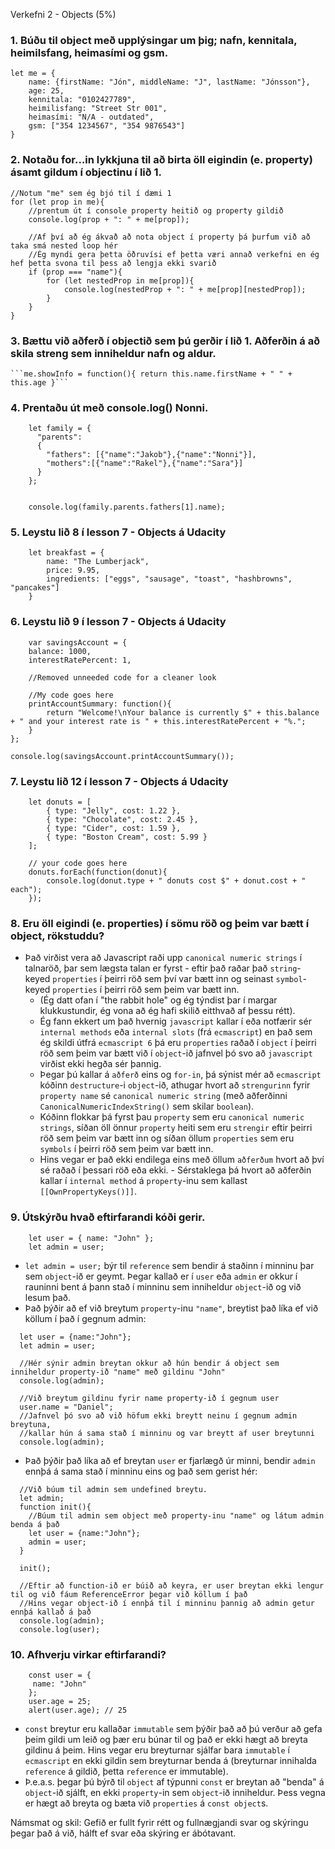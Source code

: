 Verkefni 2 - Objects (5%)
### 1. Búðu til object með upplýsingar um þig; nafn, kennitala, heimilsfang, heimasími og gsm.

```
let me = {
    name: {firstName: "Jón", middleName: "J", lastName: "Jónsson"},
    age: 25,
    kennitala: "0102427789",
    heimilisfang: "Street Str 001",
    heimasími: "N/A - outdated",
    gsm: ["354 1234567", "354 9876543"]
}
```

### 2. Notaðu for…in lykkjuna til að birta öll eigindin (e. property) ásamt gildum í objectinu í lið 1.

```
//Notum "me" sem ég bjó til í dæmi 1
for (let prop in me){
    //prentum út í console property heitið og property gildið
    console.log(prop + ": " + me[prop]);
    
    //Af því að ég ákvað að nota object í property þá þurfum við að taka smá nested loop hér
    //Ég myndi gera þetta öðruvísi ef þetta væri annað verkefni en ég hef þetta svona til þess að lengja ekki svarið
    if (prop === "name"){
        for (let nestedProp in me[prop]){
            console.log(nestedProp + ": " + me[prop][nestedProp]);
        }
    }
}
```

### 3. Bættu við aðferð í objectið sem þú gerðir í lið 1. Aðferðin á að skila streng sem inniheldur nafn og aldur.  

    ```me.showInfo = function(){ return this.name.firstName + " " + this.age }```

### 4. Prentaðu út með console.log() Nonni.

```
    let family = {
      "parents":
      {
        "fathers": [{"name":"Jakob"},{"name":"Nonni"}],
        "mothers":[{"name":"Rakel"},{"name":"Sara"}]
      }
    };


    console.log(family.parents.fathers[1].name);
```
 
### 5. Leystu lið 8 í lesson 7 - Objects á Udacity

```
    let breakfast = {
        name: "The Lumberjack",
        price: 9.95,
        ingredients: ["eggs", "sausage", "toast", "hashbrowns", "pancakes"]
    }
```

### 6. Leystu lið 9 í lesson 7 - Objects á Udacity

```
    var savingsAccount = {
    balance: 1000,
    interestRatePercent: 1,
    
    //Removed unneeded code for a cleaner look
    
    //My code goes here
    printAccountSummary: function(){
        return "Welcome!\nYour balance is currently $" + this.balance + " and your interest rate is " + this.interestRatePercent + "%.";
    }
};

console.log(savingsAccount.printAccountSummary());
```

### 7. Leystu lið 12 í lesson 7 - Objects á Udacity

```
    let donuts = [
        { type: "Jelly", cost: 1.22 },
        { type: "Chocolate", cost: 2.45 },
        { type: "Cider", cost: 1.59 },
        { type: "Boston Cream", cost: 5.99 }
    ];

    // your code goes here
    donuts.forEach(function(donut){
        console.log(donut.type + " donuts cost $" + donut.cost + " each");
    });
```

### 8. Eru öll eigindi (e. properties) í sömu röð og þeim var bætt í object, rökstuddu?

  - Það virðist vera að Javascript raði upp `canonical numeric strings` í talnaröð, þar sem lægsta talan er fyrst - eftir það raðar það `string`-keyed `properties` í þeirri röð sem því var bætt inn og seinast `symbol`-keyed `properties` í þeirri röð sem þeim var bætt inn.
    - (Ég datt ofan í "the rabbit hole" og ég týndist þar í margar klukkustundir, ég vona að ég hafi skilið eitthvað af þessu rétt).
    - Ég fann ekkert um það hvernig `javascript` kallar í eða notfærir sér `internal methods` eða `internal slots` (frá `ecmascript`) en það sem ég skildi útfrá `ecmascript 6` þá eru `properties` raðað í `object` í þeirri röð sem þeim var bætt við í `object`-ið jafnvel þó svo að `javascript` virðist ekki hegða sér þannig.  
    - Þegar þú kallar á `aðferð` eins og `for-in`, þá sýnist mér að `ecmascript` kóðinn `destructure`-i `object`-ið, athugar hvort að `strengurinn` fyrir `property name` sé `canonical numeric string` (með aðferðinni `CanonicalNumericIndexString()` sem skilar `boolean`). 
    - Kóðinn flokkar þá fyrst þau `property` sem eru `canonical numeric strings`, síðan öll önnur `property` heiti sem eru `strengir` eftir þeirri röð sem þeim var bætt inn og síðan öllum `properties` sem eru `symbols` í þeirri röð sem þeim var bætt inn.  
    - Hins vegar er það ekki endilega eins með öllum `aðferðum` hvort að því sé raðað í þessari röð eða ekki. - Sérstaklega þá hvort að aðferðin kallar í `internal method` á `property`-inu sem kallast `[[OwnPropertyKeys()]]`. 

### 9. Útskýrðu hvað eftirfarandi kóði gerir.

```
    let user = { name: "John" };  
    let admin = user;
```
  - `let admin = user;` býr til `reference` sem bendir á staðinn í minninu þar sem `object`-ið er geymt. Þegar kallað er í `user` eða `admin` er okkur í rauninni bent á þann stað í minninu sem inniheldur `object`-ið og við lesum það.
  - Það þýðir að ef við breytum `property`-inu `"name"`, breytist það líka ef við köllum í það í gegnum admin:
```
  let user = {name:"John"};
  let admin = user;
  
  //Hér sýnir admin breytan okkur að hún bendir á object sem inniheldur property-ið "name" með gildinu "John"
  console.log(admin);
  
  //Við breytum gildinu fyrir name property-ið í gegnum user
  user.name = "Daniel";
  //Jafnvel þó svo að við höfum ekki breytt neinu í gegnum admin breytuna, 
  //kallar hún á sama stað í minninu og var breytt af user breytunni
  console.log(admin);
```

  - Það þýðir það líka að ef breytan `user` er fjarlægð úr minni, bendir `admin` ennþá á sama stað í minninu eins og það sem gerist hér:
```
  //Við búum til admin sem undefined breytu.
  let admin;
  function init(){
    //Búum til admin sem object með property-inu "name" og látum admin benda á það
  	let user = {name:"John"};
    admin = user;
  }
  
  init();
  
  //Eftir að function-ið er búið að keyra, er user breytan ekki lengur til og við fáum ReferenceError þegar við köllum í það
  //Hins vegar object-ið í ennþá til í minninu þannig að admin getur ennþá kallað á það
  console.log(admin);
  console.log(user);
```

### 10. Afhverju virkar eftirfarandi?

```
    const user = {
     name: "John"
    };  
    user.age = 25;
    alert(user.age); // 25
```

  - `const` breytur eru kallaðar `immutable` sem þýðir það að þú verður að gefa þeim gildi um leið og þær eru búnar til og það er ekki hægt að breyta gildinu á þeim. Hins vegar eru breyturnar sjálfar bara `immutable` í `ecmascript` en ekki gildin sem breyturnar benda á (breyturnar innihalda `reference` á gildið, þetta `reference` er immutable). 
  - Þ.e.a.s. þegar þú býrð til `object` af týpunni  `const` er breytan að "benda" á `object`-ið sjálft, en ekki `property`-in sem `object`-ið inniheldur. Þess vegna er hægt að breyta og bæta við `properties` á `const object`s.

Námsmat og skil:
Gefið er fullt fyrir rétt og fullnægjandi svar og skýringu þegar það á við, hálft ef svar eða skýring
er ábótavant.